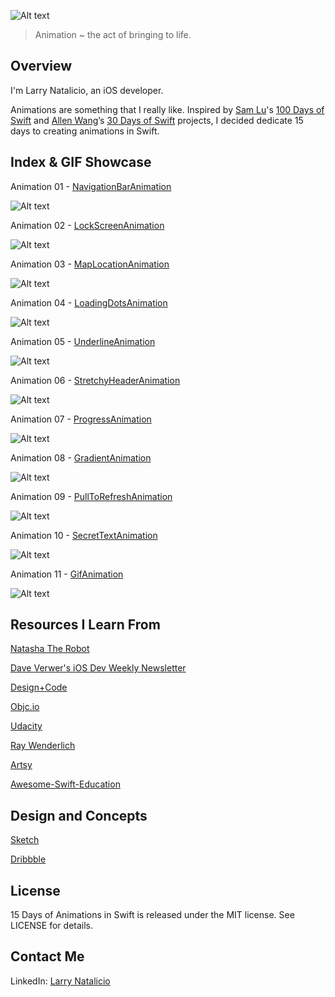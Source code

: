 ![Alt text](https://raw.githubusercontent.com/larrynatalicio/15DaysofAnimationsinSwift/master/github-cover-image.png)

> Animation ~ the act of bringing to life.

## Overview ##

I'm Larry Natalicio, an iOS developer.

Animations are something that I really like. Inspired by [Sam Lu](https://twitter.com/samvlu)'s [100 Days of Swift](http://samvlu.com/index.html) and [Allen Wang](https://twitter.com/creativewang)’s [30 Days of Swift](https://github.com/allenwong/30DaysofSwift) projects, I decided dedicate 15 days to creating animations in Swift.

## Index & GIF Showcase ##

Animation 01 - [NavigationBarAnimation](https://github.com/larrynatalicio/15DaysofAnimationsinSwift/tree/master/Animation%2001%20-%20NavigationBarAnimation)

![Alt text]()

Animation 02 - [LockScreenAnimation](https://github.com/larrynatalicio/15DaysofAnimationsinSwift/tree/master/Animation%2002%20-%20LockScreenAnimation)

![Alt text]()

Animation 03 - [MapLocationAnimation](https://github.com/larrynatalicio/15DaysofAnimationsinSwift/tree/master/Animation%2003%20-%20MapLocationAnimation)

![Alt text]()

Animation 04 - [LoadingDotsAnimation](https://github.com/larrynatalicio/15DaysofAnimationsinSwift/tree/master/Animation%2004%20-%20LoadingDotsAnimation)

![Alt text]()

Animation 05 - [UnderlineAnimation](https://github.com/larrynatalicio/15DaysofAnimationsinSwift/tree/master/Animation%2005%20-%20UnderlineAnimation)

![Alt text]()

Animation 06 - [StretchyHeaderAnimation](https://github.com/larrynatalicio/15DaysofAnimationsinSwift/tree/master/Animation%2006%20-%20StretchyHeaderAnimation)

![Alt text]()

Animation 07 - [ProgressAnimation](https://github.com/larrynatalicio/15DaysofAnimationsinSwift/tree/master/Animation%2007%20-%20ProgressAnimation)

![Alt text]()

Animation 08 - [GradientAnimation](https://github.com/larrynatalicio/15DaysofAnimationsinSwift/tree/master/Animation%2008%20-%20GradientAnimation)

![Alt text]()

Animation 09 - [PullToRefreshAnimation](https://github.com/larrynatalicio/15DaysofAnimationsinSwift/tree/master/Animation%2009%20-%20PullToRefreshAnimation)

![Alt text]()

Animation 10 - [SecretTextAnimation](https://github.com/larrynatalicio/15DaysofAnimationsinSwift/tree/master/Animation%2010%20-%20SecretTextAnimation)

![Alt text]()

Animation 11 - [GifAnimation](https://github.com/larrynatalicio/15DaysofAnimationsinSwift/tree/master/Animation%2011%20-%20GifAnimation)

![Alt text]()


## Resources I Learn From ##

[Natasha The Robot](https://www.natashatherobot.com)

[Dave Verwer's iOS Dev Weekly Newsletter](http://iosdevweekly.com)

[Design+Code](https://designcode.io/)

[Objc.io](https://www.objc.io)

[Udacity](https://www.udacity.com)

[Ray Wenderlich](https://www.raywenderlich.com)

[Artsy](http://artsy.github.io)

[Awesome-Swift-Education](https://github.com/hsavit1/Awesome-Swift-Education)

## Design and Concepts ##

[Sketch](https://www.sketchapp.com)

[Dribbble](https://dribbble.com)

## License ##

15 Days of Animations in Swift is released under the MIT license. See LICENSE for details.

## Contact Me ##

LinkedIn: [Larry Natalicio](https://www.linkedin.com/in/larrynatalicio)

